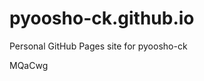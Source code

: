 # pyoosho-ck.github.io
Personal GitHub Pages site for pyoosho-ck





































































MQaCwg
